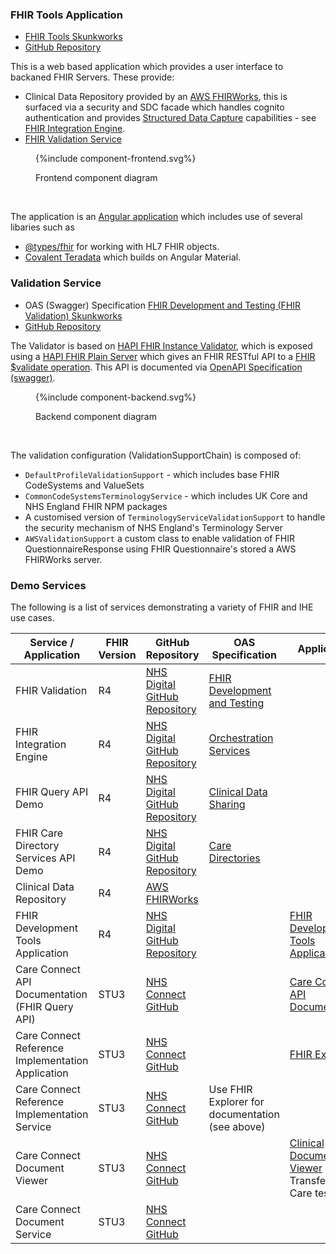 
### FHIR Tools Application

- [FHIR Tools Skunkworks](https://nhsdigital.github.io/interoperability-standards-tools-skunkworks/)
- [GitHub Repository](https://github.com/NHSDigital/interoperability-standards-tools-skunkworks)

This is a web based application which provides a user interface to backaned FHIR Servers. These provide:

- Clinical Data Repository provided by an [AWS FHIRWorks](https://github.com/aws-solutions/fhir-works-on-aws), this is surfaced via a security and SDC facade which handles cognito authentication and provides [Structured Data Capture](https://build.fhir.org/ig/HL7/sdc/index.html) capabilities - see [FHIR Integration Engine](https://github.com/NHSDigital/IOPS-FHIR-Integration-Engine).
- [FHIR Validation Service](#validation-service)

<figure>
{%include component-frontend.svg%}
<p id="fX.X.X.X-X" class="figureTitle">Frontend component diagram</p>
</figure>
<br clear="all">

The application is an [Angular application](https://angular.dev/overview) which includes use of several libaries such as
- [@types/fhir](https://www.npmjs.com/package/@types/fhir) for working with HL7 FHIR objects.
- [Covalent Teradata](https://teradata.github.io/covalent/v8/#/) which builds on Angular Material.

### Validation Service

- OAS (Swagger) Specification [FHIR Development and Testing (FHIR Validation) Skunkworks](http://lb-fhir-validator-924628614.eu-west-2.elb.amazonaws.com/swagger-ui/index.html)
- [GitHub Repository](https://github.com/NHSDigital/FHIR-Validation)

The Validator is based on [HAPI FHIR Instance Validator](https://hapifhir.io/hapi-fhir/docs/validation/instance_validator.html), which is exposed using a [HAPI FHIR Plain Server](https://hapifhir.io/hapi-fhir/docs/server_plain/server_types.html) which gives an FHIR RESTful API to a [FHIR $validate operation](https://www.hl7.org/fhir/resource-operation-validate.html).
This API is documented via [OpenAPI Specification (swagger)](https://swagger.io/specification/).

<figure>
{%include component-backend.svg%}
<p id="fX.X.X.X-X" class="figureTitle">Backend component diagram</p>
</figure>
<br clear="all">

The validation configuration (ValidationSupportChain) is composed of:

- `DefaultProfileValidationSupport` - which includes base FHIR CodeSystems and ValueSets
- `CommonCodeSystemsTerminologyService` - which includes UK Core and NHS England FHIR NPM packages
- A customised version of `TerminologyServiceValidationSupport` to handle the security mechanism of NHS England's Terminology Server
- `AWSValidationSupport` a custom class to enable validation of FHIR QuestionnaireResponse using FHIR Questionnaire's stored a AWS FHIRWorks server.

### Demo Services

The following is a list of services demonstrating a variety of FHIR and IHE use cases.

| Service / Application                             | FHIR Version | GitHub Repository                                                                                          | OAS Specification                                                                                                    | Application                                                                                                           |
|---------------------------------------------------|--------------|------------------------------------------------------------------------------------------------------------|----------------------------------------------------------------------------------------------------------------------|-----------------------------------------------------------------------------------------------------------------------|
| FHIR Validation                                   | R4           | [NHS Digital GitHub Repository](https://github.com/NHSDigital/FHIR-Validation)                             | [FHIR Development and Testing](http://lb-fhir-validator-924628614.eu-west-2.elb.amazonaws.com/swagger-ui/index.html) |                                                                                                                       |
| FHIR Integration Engine                           | R4           | [NHS Digital GitHub Repository](https://github.com/NHSDigital/IOPS-FHIR-Integration-Engine)                | [Orchestration Services](http://lb-hl7-tie-1794188809.eu-west-2.elb.amazonaws.com/swagger-ui/index.html)             |                                                                                                                       |                                                                                                                                                 
| FHIR Query API Demo                               | R4           | [NHS Digital GitHub Repository](https://github.com/NHSDigital/IOPS-FHIR-QEDm)                              | [Clinical Data Sharing](http://lb-fhir-facade-926707562.eu-west-2.elb.amazonaws.com/swagger-ui/index.html)           |                                                                                                                       |
| FHIR Care Directory Services API Demo             | R4 | [NHS Digital GitHub Repository](https://github.com/NHSDigital/IOPS-FHIR-mCSD) | [Care Directories](http://lb-fhir-mcsd-1736981144.eu-west-2.elb.amazonaws.com/swagger-ui/index.html) | |                                                                                                                      | |
| Clinical Data Repository                          | R4           | [AWS FHIRWorks](https://github.com/aws-solutions/fhir-works-on-aws)                                        |                                                                                                                      |                                                                                                                       |
| FHIR Development Tools Application                | R4           | [NHS Digital GitHub Repository](https://github.com/NHSDigital/interoperability-standards-tools-skunkworks) |                                                                                                                      | [FHIR Development Tools Application](https://nhsdigital.github.io/interoperability-standards-tools-skunkworks/)       |
| Care Connect API Documentation (FHIR Query API)   | STU3         | [NHS Connect GitHub](https://github.com/nhsconnect/CareConnectAPI)                                         |                                                                                                                      | [Care Connect API Documentation](https://nhsconnect.github.io/CareConnectAPI/)                                        |
| Care Connect Reference Implementation Application | STU3         | [NHS Connect GitHub](https://github.com/nhsconnect/ccri-fhir-explorer)                                     |                                                                                                                      | [FHIR Explorer](https://data.developer.nhs.uk/ccri/exp)                                                               | 
| Care Connect Reference Implementation Service     | STU3         | [NHS Connect GitHub](https://github.com/nhsconnect/careconnect-reference-implementation)                   | Use FHIR Explorer for documentation (see above)                                                                      |                                                                                                                       |                                               
| Care Connect Document Viewer                      | STU3         | [NHS Connect GitHub](https://github.com/nhsconnect/careconnect-document-viewer)                            |                                                                                                                      | [Clinical Document Viewer](https://nhsconnect.github.io/careconnect-document-viewer) used in Transfer of Care testing |                                                                                                               
| Care Connect Document Service                     | STU3         | [NHS Connect GitHub](https://github.com/nhsconnect/careconnect-document)                                   |                                                                                                                      |                                                                                                                       |
